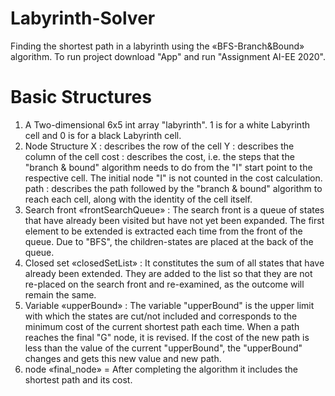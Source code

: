 # Labyrinth-Solver
Finding the shortest path in a labyrinth using the «BFS-Branch&amp;Bound» algorithm.
To run project download "App" and run "Assignment AI-EE 2020".

# Basic Structures
1. A Two-dimensional 6x5 int array "labyrinth". 1 is for a white Labyrinth cell and 0 is for a black Labyrinth cell.
2. Node Structure
	X : describes the row of the cell
	Y : describes the column of the cell
	cost : describes the cost, i.e. the steps that the "branch & bound" algorithm needs to do from the "I" start point to the respective cell. The initial node "I" is not counted in the cost calculation.
	path : describes the path followed by the "branch & bound" algorithm to reach each cell, along with the identity of the cell itself.
3. Search front «frontSearchQueue» : The search front is a queue of states that have already been visited but have not yet been expanded. The first element to be extended is extracted each time from the front of the queue. Due to "BFS", the children-states are placed at the back of the queue.
4. Closed set «closedSetList» : It constitutes the sum of all states that have already been extended. They are added to the list so that they are not re-placed on the search front and re-examined, as the outcome will remain the same.
5. Variable «upperBound» : The variable "upperBound" is the upper limit with which the states are cut/not included and corresponds to the minimum cost of the current shortest path each time. When a path reaches the final "G" node, it is revised. If the cost of the new path is less than the value of the current "upperBound", the "upperBound" changes and gets this new value and new path.
6. node «final_node» = After completing the algorithm it includes the shortest path and its cost.
